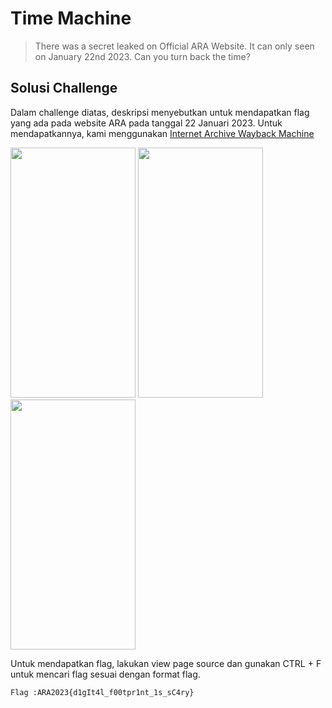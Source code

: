# Time Machine

> There was a secret leaked on Official ARA Website. It can only seen on January 22nd 2023. Can you turn back the time?

## Solusi Challenge

Dalam challenge diatas, deskripsi menyebutkan untuk mendapatkan flag yang ada pada website ARA pada tanggal 22 Januari 2023. Untuk mendapatkannya, kami menggunakan [Internet Archive Wayback Machine](https://archive.org/web/)

<img src="https://github.com/jjchoNC/ctf-writeups/blob/main/ARA%20CTF%202023/OSINT/Time%20Machine/images/image-001.png" width="200" height="400" />

<img src="https://github.com/jjchoNC/ctf-writeups/blob/main/ARA%20CTF%202023/OSINT/Time%20Machine/images/image-002.png" width="200" height="400" />

<img src="https://github.com/jjchoNC/ctf-writeups/blob/main/ARA%20CTF%202023/OSINT/Time%20Machine/images/image-003.png" width="200" height="400" />

Untuk mendapatkan flag, lakukan view page source dan gunakan CTRL + F untuk mencari flag sesuai dengan format flag.

```
Flag :ARA2023{d1gIt4l_f00tpr1nt_1s_sC4ry}
```

